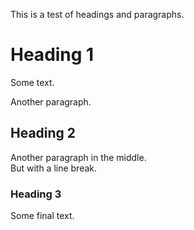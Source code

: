 This is a test of headings and paragraphs.


# Heading 1<a id="heading-1"></a>

Some text.

Another paragraph.


## Heading 2<a id="heading-2"></a>

Another paragraph in the middle.\
But with a line break.


### Heading 3<a id="heading-3"></a>

Some final text.
